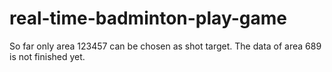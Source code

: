 # real-time-badminton-play-game

So far only area 123457 can be chosen as shot target. The data of area 689 is not finished yet.
